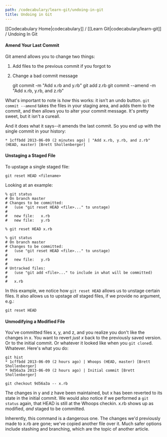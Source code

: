 ```yaml
---
path: /codecabulary/learn-git/undoing-in-git
title: Undoing in Git
---
```

[[Codecabulary Home|codecabulary]] / [[Learn Git|codecabulary/learn-git]] / Undoing In Git

<!-- ---title: Undoing in Git -->

#### Amend Your Last Commit

Git amend allows you to change two things:

1) Add files to the previous commit if you forgot to

2) Change a bad commit message
	
	git commit -m "Add x.rb and y.rb"
	git add z.rb
	git commit --amend -m "Add x.rb, y.rb, and z.rb"
	
What's important to note is _how_ this works: it isn't an undo button. `git commit --amend` takes the files in your staging area, and adds them to the commit, and then allows you to alter your commit message. It's pretty sweet, but it isn't a cureall.

And it does what it says--it amends the last commit. So you end up with the single commit in your history:

	* 1cffbdd 2013-06-09 (2 minutes ago) | "Add x.rb, y.rb, and z.rb" (HEAD, master) [Brett Shollenberger]

#### Unstaging a Staged File

To upstage a single staged file:

	git reset HEAD <filename>
	
Looking at an example:

	% git status                                                                                                                                                  
	# On branch master
	# Changes to be committed:
	#   (use "git reset HEAD <file>..." to unstage)
	#
	#	new file:   x.rb
	#	new file:   y.rb
	
	% git reset HEAD x.rb

	% git status                                                                                                                                                  
	# On branch master
	# Changes to be committed:
	#   (use "git reset HEAD <file>..." to unstage)
	#
	#	new file:   y.rb
	#
	# Untracked files:
	#   (use "git add <file>..." to include in what will be committed)
	#
	#	x.rb
	
In this example, we notice how `git reset HEAD` allows us to unstage certain files. It also allows us to upstage _all_ staged files, if we provide no argument, e.g.:

	git reset HEAD
	
#### Unmodifying a Modified File

You've committed files x, y, and z, and you realize you don't like the changes in x. You want to revert _just x_ back to the previously saved version. Or to the initial commit. Or whatever it looked like when you `git clone`d. Whatever. Here's what you do:

	git hist
	* 1cffbdd 2013-06-09 (2 hours ago) | Whoops (HEAD, master) [Brett Shollenberger]
	* 9d56a3a 2013-06-09 (2 hours ago) | Initial commit [Brett Shollenberger]

	git checkout 9d56a3a -- x.rb
	
The changes in y and z have been maintained, but x has been reverted to its state in the initial commit. We would also notice if we performed a `git status` again, that HEAD is still at the Whoops checkin. x.rb shows up as modified, _and_ staged to be committed. 

Inherently, this command is a dangerous one. The changes we'd previously made to x.rb are gone; we've copied another file over it. Much safer options include stashing and branching, which are the topic of another article.
